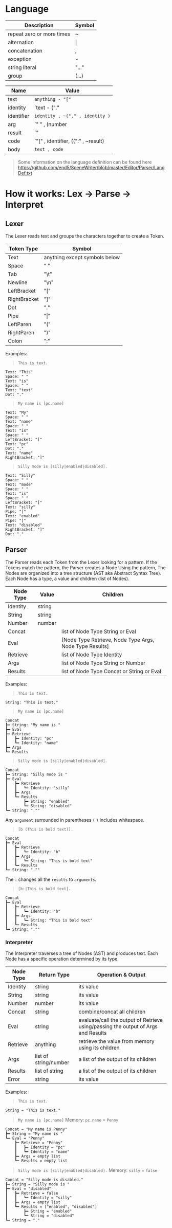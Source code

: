 # Language
|Description              |Symbol|
|-------------------------|-----|
|repeat zero or more times|  ~  |
|alternation              | \|  |
|concatenation            |  ,  |
|exception                |  -  |
|string literal           |"..."|
|group                    |(...)|

|Name        | Value
|------------|--------
|text        | `anything - "["`
|identity    | `text - ("."|" ")`
|identifier  | `identity , ~("." , identity )`
|arg         | `" " , (number|text)`
|result      | `"|" , code`
|code        | `"[" , identifier, ((":" , ~result)|(~arg , ~result)) , "]"`
|body        | `text , code`
> Some information on the language definition can be found here
https://github.com/end5/SceneWriter/blob/master/Editor/Parser/LangDef.txt

# How it works: Lex -> Parse -> Interpret
## Lexer
The Lexer reads text and groups the characters together to create a Token.

|Token Type     |Symbol
|---------------|------
|Text           | anything except symbols below
|Space          | "  "
|Tab            | "\t"
|Newline        | "\n"
|LeftBracket    | "["
|RightBracket   | "]"
|Dot            | "."
|Pipe           | "\|"
|LeftParen      | "("
|RightParen     | ")"
|Colon          | ":"

Examples:
> `This is text.`
```
Text: "This"
Space: " "
Text: "is"
Space: " "
Text: "text"
Dot: "."
```
> `My name is [pc.name]`
```
Text: "My"
Space: " "
Text: "name"
Space: " "
Text: "is"
Space: " "
LeftBracket: "["
Text: "pc"
Dot: "."
Text: "name"
RightBracket: "]"
```
> `Silly mode is [silly|enabled|disabled].`
```
Text: "Silly"
Space: " "
Text: "mode"
Space: " "
Text: "is"
Space: " "
LeftBracket: "["
Text: "silly"
Pipe: "|"
Text: "enabled"
Pipe: "|"
Text: "disabled"
RightBracket: "]"
Dot: "."
```
## Parser
The Parser reads each Token from the Lexer looking for a pattern.
If the Tokens match the pattern, the Parser creates a Node.Using the pattern, The Nodes are organized into a tree structure (AST aka Abstract Syntax Tree).
Each Node has a type, a value and children (list of Nodes).

|Node Type  |Value         |Children
|-----------|--------------|--------
|Identity   |string        |
|String     |string        |
|Number     |number        |
|Concat     |              |list of Node Type String or Eval
|Eval       |              |[Node Type Retrieve, Node Type Args, Node Type Results]
|Retrieve   |              |list of Node Type Identity
|Args       |              |list of Node Type String or Number
|Results    |              |list of Node Type Concat or String or Eval

Examples:
> `This is text.`
```
String: "This is text."
```
> `My name is [pc.name]`
```
Concat
┣━ String: "My name is "
┣━ Eval
┣━ Retrieve
┃   ┣━ Identity: "pc"
┃   ┗━ Identity: "name"
┣━ Args
┗━ Results
```
> `Silly mode is [silly|enabled|disabled].`
```
Concat
┣━ String: "Silly mode is "
┣━ Eval
┃   ┣━ Retrieve
┃   ┃   ┗━ Identity: "silly"
┃   ┣━ Args
┃   ┗━ Results
┃       ┣━ String: "enabled"
┃       ┗━ String: "disabled"
┗━ String: ".""
```
Any `argument` surrounded in parentheses `(` `)` includes whitespace.
> `[b (This is bold text)].`
```
Concat
┣━ Eval
┃   ┣━ Retrieve
┃   ┃   ┗━ Identity: "b"
┃   ┣━ Args
┃   ┃   ┗━ String: "This is bold text"
┃   ┗━ Results
┗━ String: ".""
```
The `:` changes all the `results` to `arguments`.
> `[b:|This is bold text].`
```
Concat
┣━ Eval
┃   ┣━ Retrieve
┃   ┃   ┗━ Identity: "b"
┃   ┣━ Args
┃   ┃   ┗━ String: "This is bold text"
┃   ┗━ Results
┗━ String: ".""
```
### Interpreter
The Interpreter traverses a tree of Nodes (AST) and produces text.
Each Node has a specific operation determined by its type.

|Node Type  |Return Type           |Operation & Output
|-----------|----------------------|----------
|Identity   |string                |its value
|String     |string                |its value
|Number     |number                |its value
|Concat     |string                |combine/concat all children
|Eval       |string                |evaluate/call the output of Retrieve using/passing the output of Args and Results
|Retrieve   |anything              |retrieve the value from memory using its children
|Args       |list of string/number |a list of the output of its children
|Results    |list of string        |a list of the output of its children
|Error      |string                |its value

Examples:
> `This is text.`
```
String = "This is text."
```
> `My name is [pc.name]`
Memory: `pc.name` = `Penny`
```
Concat = "My name is Penny"
┣━ String = "My name is "
┗━ Eval = "Penny"
    ┣━ Retrieve = "Penny"
    ┃   ┣━ Identity = "pc"
    ┃   ┗━ Identity = "name"
    ┣━ Args = empty list
    ┗━ Results = empty list
```
> `Silly mode is [silly|enabled|disabled].`
Memory: `silly` = `false`
```
Concat = "Silly mode is disabled."
┣━ String = "Silly mode is "
┣━ Eval = "disabled"
┃   ┣━ Retrieve = false
┃   ┃   ┗━ Identity = "silly"
┃   ┣━ Args = empty list
┃   ┗━ Results = ["enabled", "disabled"]
┃       ┣━ String = "enabled"
┃       ┗━ String = "disabled"
┗━ String = "."
```
